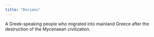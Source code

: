 ```yaml
---
title: "Dorians"
---
```

A Greek-speaking people who migrated into mainland Greece after the destruction of the Mycenaean civilization.

